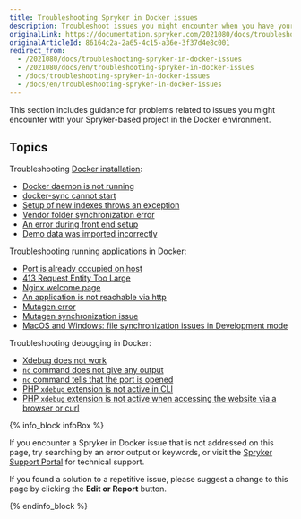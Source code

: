 ```yaml
---
title: Troubleshooting Spryker in Docker issues
description: Troubleshoot issues you might encounter when you have your Spryker-based project in Docker.
originalLink: https://documentation.spryker.com/2021080/docs/troubleshooting-spryker-in-docker-issues
originalArticleId: 86164c2a-2a65-4c15-a36e-3f37d4e8c001
redirect_from:
  - /2021080/docs/troubleshooting-spryker-in-docker-issues
  - /2021080/docs/en/troubleshooting-spryker-in-docker-issues
  - /docs/troubleshooting-spryker-in-docker-issues
  - /docs/en/troubleshooting-spryker-in-docker-issues
---
```


This section includes guidance for problems related to issues you might encounter with your Spryker-based project in the Docker environment.  

## Topics
Troubleshooting [Docker installation](/docs/scos/dev/developer-guides/{{page.version}}/installation/installing-spryker-with-docker/installing-spryker-with-docker.html):
* [Docker daemon is not running](/docs/scos/dev/developer-guides/{{page.version}}/troubleshooting/spryker-in-docker-issues/troubleshooting-docker-installation/docker-daemon-is-not-running.html)
* [docker-sync cannot start](/docs/scos/dev/developer-guides/{{page.version}}/troubleshooting/spryker-in-docker-issues/troubleshooting-docker-installation/docker-sync-cannot-start.html)
* [Setup of new indexes throws an exception](/docs/scos/dev/developer-guides/{{page.version}}/troubleshooting/spryker-in-docker-issues/troubleshooting-docker-installation/setup-of-new-indexes-throws-an-exception.html)
* [Vendor folder synchronization error](/docs/scos/dev/developer-guides/{{page.version}}/troubleshooting/spryker-in-docker-issues/troubleshooting-docker-installation/vendor-folder-synchronization-error.html)
* [An error during front end setup](/docs/scos/dev/developer-guides/{{page.version}}/troubleshooting/spryker-in-docker-issues/troubleshooting-docker-installation/an-error-during-front-end-setup.html)
* [Demo data was imported incorrectly](/docs/scos/dev/developer-guides/{{page.version}}/troubleshooting/spryker-in-docker-issues/troubleshooting-docker-installation/demo-data-was-imported-incorrectly.html)

Troubleshooting running applications in Docker:

* [Port is already occupied on host](/docs/scos/dev/developer-guides/{{page.version}}/troubleshooting/spryker-in-docker-issues/troubleshooting-running-applications-in-docker/port-is-already-occupied-on-host.html)
* [413 Request Entity Too Large](/docs/scos/dev/developer-guides/{{page.version}}/troubleshooting/spryker-in-docker-issues/troubleshooting-running-applications-in-docker/413-request-entity-too-large.html)
* [Nginx welcome page](/docs/scos/dev/developer-guides/{{page.version}}/troubleshooting/spryker-in-docker-issues/troubleshooting-running-applications-in-docker/nginx-welcome-page.html)
* [An application is not reachable via http](/docs/scos/dev/developer-guides/{{page.version}}/troubleshooting/spryker-in-docker-issues/troubleshooting-running-applications-in-docker/an-application-is-not-reachable-via-http.html)
* [Mutagen error](/docs/scos/dev/developer-guides/{{page.version}}/troubleshooting/spryker-in-docker-issues/troubleshooting-running-applications-in-docker/mutagen-error.html)
* [Mutagen synchronization issue](/docs/scos/dev/developer-guides/{{page.version}}/troubleshooting/spryker-in-docker-issues/troubleshooting-running-applications-in-docker/mutagen-synchronization-issue.html)
* [MacOS and Windows: file synchronization issues in Development mode](/docs/scos/dev/developer-guides/{{page.version}}/troubleshooting/spryker-in-docker-issues/troubleshooting-running-applications-in-docker/macos-and-windows-file-synchronization-issues-in-development-mode.html)

Troubleshooting debugging in Docker:

* [Xdebug does not work](/docs/scos/dev/developer-guides/{{page.version}}/troubleshooting/spryker-in-docker-issues/troubleshooting-debugging-in-docker/xdebug-does-not-work.html)
* [`nc` command does not give any output](/docs/scos/dev/developer-guides/{{page.version}}/troubleshooting/spryker-in-docker-issues/troubleshooting-debugging-in-docker/nc-command-does-not-give-any-output.html)
* [`nc` command tells that the port is opened](/docs/scos/dev/developer-guides/{{page.version}}/troubleshooting/spryker-in-docker-issues/troubleshooting-debugging-in-docker/nc-command-tells-that-the-port-is-opened.html)
* [PHP `xdebug` extension is not active in CLI](/docs/scos/dev/developer-guides/{{page.version}}/troubleshooting/spryker-in-docker-issues/troubleshooting-debugging-in-docker/php-xdebug-extension-is-not-active-in-cli.html)
* [PHP `xdebug` extension is not active when accessing the website via a browser or curl](/docs/scos/dev/developer-guides/{{page.version}}/troubleshooting/spryker-in-docker-issues/troubleshooting-debugging-in-docker/php-xdebug-extension-is-not-active-when-accessing-the-website-via-a-browser-or-curl.html)

{% info_block infoBox %}

If you encounter a Spryker in Docker issue that is not addressed on this page, try searching by an error output or keywords, or visit the [Spryker Support Portal](https://spryker.force.com/support/s/) for technical support.

If you found a solution to a repetitive issue, please suggest a change to this page by clicking the **Edit or Report** button.

{% endinfo_block %}

